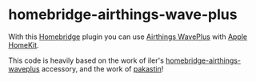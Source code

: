 # homebridge-airthings-wave-plus
With this [Homebridge](https://github.com/nfarina/homebridge) plugin you can use [Airthings WavePlus](https://www.airthings.com/wave-plus) with [Apple HomeKit](https://www.apple.com/ios/home/).

This code is heavily based on the work of iler's [homebridge-airthings-waveplus](https://github.com/iler/homebridge-airthings-waveplus) accessory, and the work of [pakastin](https://github.com/pakastin/homebridge-ruuvitag)!
